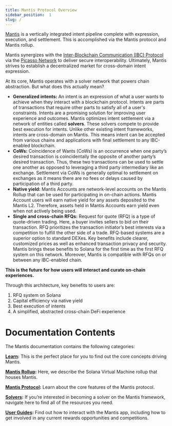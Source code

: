 ```yaml
---
title: Mantis Protocol Overview
sidebar_position:  1
slug: /
---
```

[Mantis](https://www.mantis.app/) is a vertically integrated intent pipeline complete with expression, execution, and settlement. This is accomplished via the Mantis protocol and Mantis rollup. 

Mantis synergizes with the [Inter-Blockchain Communication (IBC) Protocol](https://www.ibcprotocol.dev/) via the [Picasso Network](https://www.picasso.network/) to deliver secure interoperability. Ultimately, Mantis strives to establish a decentralized market for cross-domain intent expression.

At its core, Mantis operates with a solver network that powers chain abstraction. But what does this actually mean?

- **Generalized intents:** An intent is an expression of what a user wants to achieve when they interact with a blockchain protocol. Intents are parts of transactions that require other parts to satisfy all of a user's constraints. Intents are a promising solution for improving user experience and outcomes. Mantis optimizes intent settlement via a network of entities called **solvers**. These solvers compete to provide best execution for intents. Unlike other existing intent frameworks, intents are cross-domain on Mantis. This means intent can be accepted from various chains and applications with final settlement to any IBC-enabled blockchain.
- **CoWs:** Coincidence of Wants (CoWs) is an occurrence when one party’s desired transaction is coincidentally the opposite of another party’s desired transaction. Thus, these two transactions can be used to settle one another as opposed to leveraging a third party intermediary like an exchange. Settlement via CoWs is generally optimal to settlement on exchanges as it means there are no fees or delays caused by participation of a third party.
- **Native yield:** Mantis Accounts are network-level accounts on the Mantis Rollup that can be used for participating in on-chain actions. Mantis Account users will earn native yield for any assets deposited to the Mantis L2. Therefore, assets held in Mantis Accounts earn yield even when not actively being used.
- **Single and cross-chain RFQs:** Request for quote (RFQ) is a type of quote-driven trading. Here, a buyer invites sellers to bid on their transaction. RFQ prioritizes the transaction initiator’s best interests via a competition to fulfill the other side of a trade. RFQ-based systems are a superior option to standard DEXes. Key benefits include clearer, customized prices as well as enhanced transaction privacy and security. Mantis brings these benefits to Solana for the first time as the first RFQ system on this network. Moreover, Mantis is compatible with RFQs on or between any IBC-enabled chain.

**This is the future for how users will interact and curate on-chain experiences.**

Through this architecture, key benefits to users are:

1. RFQ system on Solana
2. Capital efficiency via native yield
3. Best execution of intents
4. A simplified, abstracted cross-chain DeFi experience

# Documentation Contents

The Mantis documentation contains the following categories:

**[Learn](../docs/concepts/learn.md):** This is the perfect place for you to find out the core concepts driving Mantis.

**[Mantis Rollup](../docs/rollup/mantis.md):** Here, we describe the Solana Virtual Machine rollup that houses Mantis.

**[Mantis Protocol](../docs/protocol/mantis.md):** Learn about the core features of the Mantis protocol.

**[Solvers](../docs/solvers/develop.md):** If you’re interested in becoming a solver on the Mantis framework, navigate here to find all of the resources you need.

**[User Guides](../docs/user_guides/waitlist.md):** Find out how to interact with the Mantis app, including how to get involved in any current rewards opportunities and competitions.
